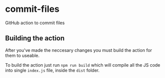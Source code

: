 # commit-files
GitHub action to commit files

## Building the action

After you've made the neccesary changes you must build the action for them to useable.

To build the action just run `npm run build` which will compile all the JS code into single `index.js` file, inside the `dist` folder.
